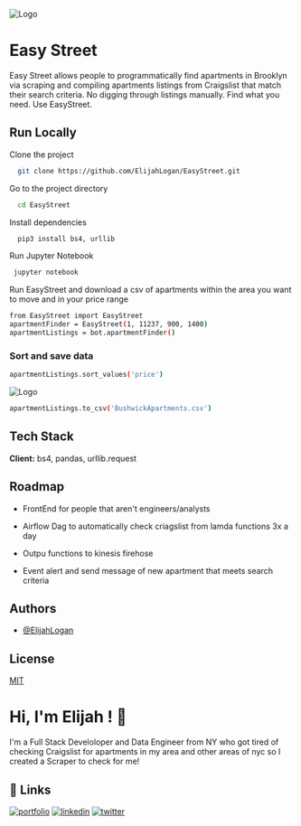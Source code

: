 
![Logo](https://eliimagebucket.s3.amazonaws.com/easy+Street.png)

    
# Easy Street

Easy Street allows people to programmatically find apartments in Brooklyn via scraping and compiling apartments listings from Craigslist that match their search criteria. No digging through listings manually. Find what you need. Use EasyStreet. 
## Run Locally

Clone the project

```bash
  git clone https://github.com/ElijahLogan/EasyStreet.git
```

Go to the project directory

```bash
  cd EasyStreet
```

Install dependencies

```bash
  pip3 install bs4, urllib
```

Run Jupyter Notebook

```bash
 jupyter notebook 
```


Run EasyStreet and download a csv of apartments within the area you want to move and in your price range

```bash
from EasyStreet import EasyStreet
apartmentFinder = EasyStreet(1, 11237, 900, 1400)
apartmentListings = bot.apartmentFinder()
```



  
### Sort and save data


```bash
apartmentListings.sort_values('price')
```

![Logo](https://eliimagebucket.s3.amazonaws.com/sorted.png)


```bash
apartmentListings.to_csv('BushwickApartments.csv')
```
## Tech Stack

**Client:** bs4, pandas, urllib.request



  
## Roadmap

- FrontEnd for people that aren't engineers/analysts 

- Airflow Dag to automatically check criagslist from lamda functions 3x a day 

- Outpu functions to kinesis firehose

- Event alert and send message of new apartment that meets search criteria


  
## Authors

- [@ElijahLogan](https://www.github.com/ElijahLogan)

  
## License

[MIT](https://choosealicense.com/licenses/mit/)

  
# Hi, I'm Elijah ! 👋

  I'm a Full Stack Develoloper and Data Engineer from NY who got tired of checking Craigslist for apartments in my area and other areas of nyc so I created a Scraper to check for me! 
  

## 🔗 Links
[![portfolio](https://img.shields.io/badge/my_portfolio-000?style=for-the-badge&logo=ko-fi&logoColor=white)](https://katherinempeterson.com/)
[![linkedin](https://img.shields.io/badge/linkedin-0A66C2?style=for-the-badge&logo=linkedin&logoColor=white)](https://www.linkedin.com/in/elijah-logan//)
[![twitter](https://img.shields.io/badge/twitter-1DA1F2?style=for-the-badge&logo=twitter&logoColor=white)](https://twitter.com/eli_izell/)

  